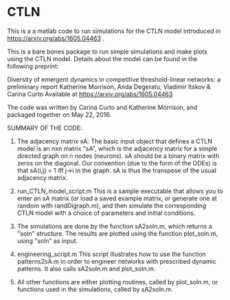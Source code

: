 # CTLN
This is a a matlab code to run simulations for the CTLN model introduced in https://arxiv.org/abs/1605.04463 .

This is a bare bones package to run simple simulations and make plots using the CTLN model. Details about the model can be found in the following preprint:

Diversity of emergent dynamics in competitive threshold-linear networks: a preliminary report
Katherine Morrison, Anda Degeratu, Vladimir Itskov & Carina Curto
Available at https://arxiv.org/abs/1605.04463

The code was written by Carina Curto and Katherine Morrison, and packaged together on May 22, 2016.

SUMMARY OF THE CODE:

1. The adjacency matrix sA: 
The basic input object that defines a CTLN model is an nxn matrix "sA", which is the adjacency matrix for a simple directed graph on n nodes (neurons).  sA should be a binary matrix with zeros on the diagonal.  Our convention (due to the form of the ODEs) is that sA(i,j) = 1 iff j->i in the graph. sA is thus the transpose of the usual adjacency matrix.


2.  run_CTLN_model_script.m 
This is a sample executable that allows you to enter an sA matrix (or load a saved example matrix, or generate one at random with randDigraph.m), and then simulate the corresponding CTLN model with a choice of parameters and initial conditions. 

3. The simulations are done by the function sA2soln.m, which returns a "soln" structure.  The results are plotted using the function plot_soln.m, using "soln" as input.

4.  engineering_script.m
This script illustrates how to use the function patterns2sA.m in order to engineer networks with prescribed dynamic patterns.
It also calls sA2soln.m and plot_soln.m.

5.  All other functions are either plotting routines, called by plot_soln.m,
or functions used in the simulations, called by sA2soln.m.

